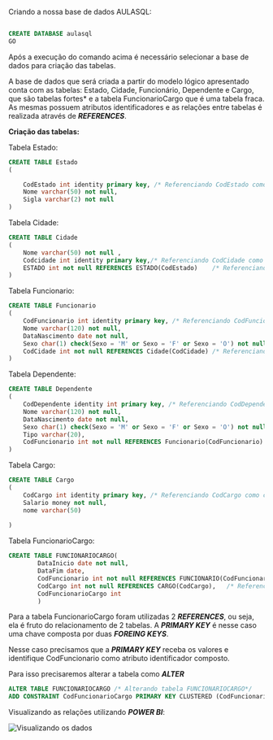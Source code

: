 Criando a nossa base de dados AULASQL:

``````sql

CREATE DATABASE aulasql
GO
``````

Após a execução do comando acima é necessário selecionar a base de dados para criação das tabelas.

A base de dados que será criada a partir do modelo lógico apresentado conta com as tabelas: Estado, Cidade, Funcionário, Dependente e Cargo, que são tabelas fortes* e a tabela FuncionarioCargo que é uma tabela fraca. As mesmas possuem atributos identificadores e as relações entre tabelas é realizada através de ***REFERENCES***.

**Criação das tabelas:**

Tabela Estado:

``````sql
CREATE TABLE Estado
(

	CodEstado int identity primary key, /* Referenciando CodEstado como chave primaria da tabela */ 
	Nome varchar(50) not null,
	Sigla varchar(2) not null
)
``````

Tabela Cidade:

````sql
CREATE TABLE Cidade
( 
	Nome varchar(50) not null ,
	Codcidade int identity primary key,/* Referenciando CodCidade como chave primaria da tabela */ 
	ESTADO int not null REFERENCES ESTADO(CodEstado)	/* Referenciando CodEstado como chave estrangeira da tabela CIDADE(relacao)*/ 
)
````

Tabela Funcionario:

````sql
CREATE TABLE Funcionario
(
	CodFuncionario int identity primary key, /* Referenciando CodFuncionario como chave primaria da tabela */ 
	Nome varchar(120) not null,
	DataNascimento date not null,
	Sexo char(1) check(Sexo = 'M' or Sexo = 'F' or Sexo = 'O') not null, 
	CodCidade int not null REFERENCES Cidade(CodCidade) /* Referenciando CodCidade como chave estrangeira da tabela FUNCIONARIO(relacao)*/
)
````

Tabela Dependente:

````sql
CREATE TABLE Dependente
(
	CodDependente identity int primary key, /* Referenciando CodDependente como chave primaria da tabela */
	Nome varchar(120) not null,
	DataNascimento date not null,
	Sexo char(1) check(Sexo = 'M' or Sexo = 'F' or Sexo = 'O') not null,
	Tipo varchar(20),
	CodFuncionario int not null REFERENCES Funcionario(CodFuncionario) /* Referenciando CodFuncionario como chave estrangeira da tabela DEPENDENTE(relacao)*/
)
````

Tabela Cargo:

````sql
CREATE TABLE Cargo
(
	CodCargo int identity primary key, /* Referenciando CodCargo como chave primaria da tabela */
	Salario money not null,
	nome varchar(50)
	
)
````

Tabela FuncionarioCargo:

````sql
CREATE TABLE FUNCIONARIOCARGO(
		DataInicio date not null,
		DataFim date,
		CodFuncionario int not null REFERENCES FUNCIONARIO(CodFuncionario), /* Referenciando CodFuncionario como chave estrangeira da tabela FUNCIONARIOCARGO(relacao)*/
		CodCargo int not null REFERENCES CARGO(CodCargo),   /* Referenciando CodCargo como chave estrangeira da tabela FUNCIONARIOCARGO(relacao)*/
		CodFuncionarioCargo int 
		)
````

Para a tabela FuncionarioCargo foram utilizadas 2 ***REFERENCES***, ou seja, ela é fruto do relacionamento de 2 tabelas. A ***PRIMARY KEY*** é nesse caso uma chave composta por duas ***FOREING KEYS***. 

Nesse caso precisamos que a ***PRIMARY KEY*** receba os valores e identifique CodFuncionario como atributo identificador composto.

Para isso precisaremos alterar a tabela como ***ALTER***

````sql
ALTER TABLE FUNCIONARIOCARGO /* Alterando tabela FUNCIONARIOCARGO*/
ADD CONSTRAINT CodFuncionarioCargo PRIMARY KEY CLUSTERED (CodFuncionario, CodCargo) /* Chave primaria composta das chaves estrangeiras CodFuncionario, CodCargo*/
````



Visualizando as relações utilizando ***POWER BI***:

![Visualizando os dados](https://github.com/rayane-barbosa/banco_de_dados/blob/main/PraticaCompet%C3%AAncia/PraticaCompetencia_III/image/relacoestabelas.PNG)